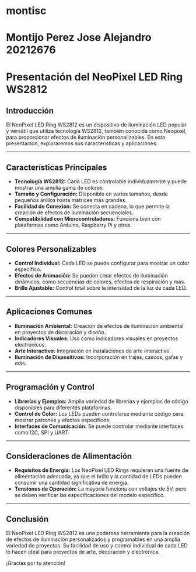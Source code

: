 # montisc
# Montijo Perez Jose Alejandro 20212676

# Presentación del NeoPixel LED Ring WS2812

## Introducción

El NeoPixel LED Ring WS2812 es un dispositivo de iluminación LED popular y versátil que utiliza tecnología WS2812, también conocida como Neopixel, para proporcionar efectos de iluminación personalizables. En esta presentación, exploraremos sus características y aplicaciones.

---

## Características Principales

- **Tecnología WS2812:** Cada LED es controlable individualmente y puede mostrar una amplia gama de colores.
- **Tamaño y Configuración:** Disponible en varios tamaños, desde pequeños anillos hasta matrices más grandes.
- **Facilidad de Conexión:** Se conecta en cadena, lo que permite la creación de efectos de iluminación secuenciales.
- **Compatibilidad con Microcontroladores:** Funciona bien con plataformas como Arduino, Raspberry Pi y otros.

---

## Colores Personalizables

- **Control Individual:** Cada LED se puede configurar para mostrar un color específico.
- **Efectos de Animación:** Se pueden crear efectos de iluminación dinámicos, como secuencias de colores, efectos de respiración y más.
- **Brillo Ajustable:** Control total sobre la intensidad de la luz de cada LED.

---

## Aplicaciones Comunes

- **Iluminación Ambiental:** Creación de efectos de iluminación ambiental en proyectos de decoración y diseño.
- **Indicadores Visuales:** Uso como indicadores visuales en proyectos electrónicos.
- **Arte Interactivo:** Integración en instalaciones de arte interactivo.
- **Iluminación de Dispositivos:** Incorporación en trajes, cascos, gafas y más.

---

## Programación y Control

- **Librerías y Ejemplos:** Amplia variedad de librerías y ejemplos de código disponibles para diferentes plataformas.
- **Control de Color:** Los LEDs pueden controlarse mediante código para mostrar patrones y efectos específicos.
- **Interfaces de Comunicación:** Se puede controlar mediante interfaces como I2C, SPI y UART.

---

## Consideraciones de Alimentación

- **Requisitos de Energía:** Los NeoPixel LED Rings requieren una fuente de alimentación adecuada, ya que el brillo y la cantidad de LEDs pueden consumir una cantidad significativa de energía.
- **Tensiones de Operación:** La mayoría funciona con voltajes de 5V, pero se deben verificar las especificaciones del modelo específico.

---

## Conclusión

El NeoPixel LED Ring WS2812 es una poderosa herramienta para la creación de efectos de iluminación personalizados y programables en una amplia variedad de proyectos. Su facilidad de uso y control individual de cada LED lo hacen ideal para proyectos de arte, decoración y electrónica.

¡Gracias por tu atención!


